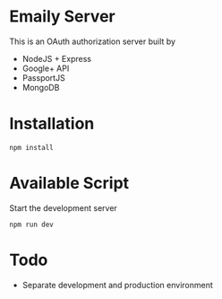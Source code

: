 # Emaily Server

This is an OAuth authorization server built by

- NodeJS + Express
- Google+ API
- PassportJS
- MongoDB

# Installation

```
npm install
```

# Available Script

Start the development server

```
npm run dev
```

# Todo

- Separate development and production environment
